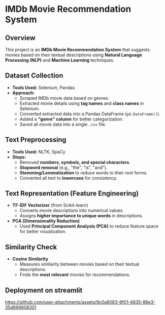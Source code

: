 #  IMDb Movie Recommendation System  

##  Overview  
This project is an **IMDb Movie Recommendation System** that suggests movies based on their textual descriptions using **Natural Language Processing (NLP)** and **Machine Learning** techniques.  

##  Dataset Collection  
- **Tools Used:** Selenium, Pandas  
- **Approach:**  
  - Scraped IMDb movie data based on genres.  
  - Extracted movie details using **tag names** and **class names** in Selenium.  
  - Converted extracted data into a Pandas DataFrame (`pd.DataFrame()`).  
  - Added a **"genre" column** for better categorization.  
  - Saved all movie data into a single `.csv` file.  

##  Text Preprocessing  
- **Tools Used:** NLTK, SpaCy  
- **Steps:**  
  - Removed **numbers, symbols, and special characters**.  
  - **Stopword removal** (e.g., "the", "is", "and").  
  - **Stemming/Lemmatization** to reduce words to their root forms.  
  - Converted all text to **lowercase** for consistency.  

##  Text Representation (Feature Engineering)  
- **TF-IDF Vectorizer** (from Scikit-learn)  
  - Converts movie descriptions into numerical values.  
  - Assigns **higher importance to unique words** in descriptions.  
- **PCA (Dimensionality Reduction)**  
  - Used **Principal Component Analysis (PCA)** to reduce feature space for better visualization.  

##  Similarity Check  
- **Cosine Similarity**  
  - Measures similarity between movies based on their textual descriptions.  
  - Finds the **most relevant** movies for recommendations.  

##  Deployment on streamlit 

https://github.com/user-attachments/assets/9c0a8083-8f01-4835-88e3-35d666608301

